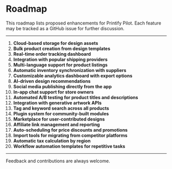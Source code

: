 # Roadmap

This roadmap lists proposed enhancements for Printify Pilot. Each feature may be tracked as a GitHub issue for further discussion.

---

1. **Cloud-based storage for design assets**
2. **Bulk product creation from design templates**
3. **Real-time order tracking dashboard**
4. **Integration with popular shipping providers**
5. **Multi-language support for product listings**
6. **Automatic inventory synchronization with suppliers**
7. **Customizable analytics dashboard with export options**
8. **AI-driven design recommendations**
9. **Social media publishing directly from the app**
10. **In-app chat support for store owners**
11. **Automated A/B testing for product titles and descriptions**
12. **Integration with generative artwork APIs**
13. **Tag and keyword search across all products**
14. **Plugin system for community-built modules**
15. **Marketplace for user-contributed designs**
16. **Affiliate link management and reporting**
17. **Auto-scheduling for price discounts and promotions**
18. **Import tools for migrating from competitor platforms**
19. **Automatic tax calculation by region**
20. **Workflow automation templates for repetitive tasks**

---

Feedback and contributions are always welcome.
